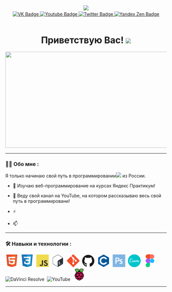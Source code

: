 <div id="header" align="center">
  <img src="https://media.giphy.com/media/f3iwJFOVOwuy7K6FFw/giphy.gif" width="300"/>
  <div id="badges">
    <a href="https://vk.com/f1ll_zzz">
      <img src="https://img.shields.io/badge/vk-blue?logo=vk&logoColor=white&style=for-the-badge" alt="VK Badge"/>
    </a>
    <a href="https://www.youtube.com/channel/UCbORpXVw1JNc0JYFSUqLWXA">
      <img src="https://img.shields.io/badge/YouTube-red?style=for-the-badge&logo=youtube&logoColor=white" alt="Youtube Badge"/>
    </a>
    <a href="https://twitter.com/F1L_zZz">
      <img src="https://img.shields.io/badge/Twitter-blue?style=for-the-badge&logo=twitter&logoColor=white" alt="Twitter Badge"/>
    </a>
    <a href="https://zen.yandex.ru/id/603e522b3c020230bb223e5e">
      <img src="https://img.shields.io/badge/zen-red?logo=zen&logoColor=white&style=for-the-badge" alt="Yandex Zen Badge"/>
    </a>
  </div>
  <img src="https://komarev.com/ghpvc/?username=your-github-FilimonovAlexey&style=flat-square&color=blue" alt=""/>
  <h1>
    Приветствую Вас!
   <img src="https://media.giphy.com/media/hvRJCLFzcasrR4ia7z/giphy.gif" width="30px"/>
  </h1>
</div>
<div align="center">
  <img src="https://media.giphy.com/media/jVAt83ieT49H6ja5Ty/giphy.gif" width="600" height="300"/>
</div>

---

### :man_technologist: Обо мне :
Я только начинаю свой путь в программировании<img src="https://media.giphy.com/media/WUlplcMpOCEmTGBtBW/giphy.gif" width="30"> из России.
- :telescope: Изучаю веб-программирование на курсах Яндекс Практикум!

- :seedling: Веду свой канал на YouTube, на котором рассказываю весь свой путь в программировани!

- :zap: 

- :mailbox:

---

### :hammer_and_wrench: Навыки и технологии :
<div>
  <img src="https://github.com/devicons/devicon/blob/master/icons/html5/html5-original.svg" title="html5" alt="html5" width="40" height="40"/>&nbsp
  <img src="https://github.com/devicons/devicon/blob/master/icons/css3/css3-original.svg" title="css" alt="css" width="40" height="40"/>&nbsp
  <img src="https://github.com/devicons/devicon/blob/master/icons/javascript/javascript-original.svg" title="javascript" alt="javascript" width="40" height="40"/>&nbsp
  <img src="https://github.com/devicons/devicon/blob/master/icons/bash/bash-plain.svg" title="bash" alt="bash" width="40" height="40"/>&nbsp;
  <img src="https://github.com/devicons/devicon/blob/master/icons/git/git-original.svg" title="git" alt="git" width="40" height="40"/>&nbsp;
  <img src="https://github.com/devicons/devicon/blob/master/icons/github/github-original.svg" title="github" alt="github" width="40" height="40"/>&nbsp;
  <img src="https://github.com/devicons/devicon/blob/master/icons/c/c-plain.svg" title="C" alt="C" width="40" height="40"/>&nbsp;
  <img src="https://github.com/devicons/devicon/blob/master/icons/photoshop/photoshop-plain.svg" title="photoshop" alt="photoshop" width="40" height="40"/>&nbsp;
  <img src="https://github.com/devicons/devicon/blob/master/icons/canva/canva-original.svg" title="canva" alt="canva" width="40" height="40"/>&nbsp;
  <img src="https://github.com/devicons/devicon/blob/master/icons/figma/figma-original.svg" title="figma" alt="figma" width="40" height="40"/>&nbsp;
  <img src="https://upload.wikimedia.org/wikipedia/commons/9/90/DaVinci_Resolve_17_logo.svg" title="DaVinci Resolve" alt="DaVinci Resolve" width="40" height="40"/>&nbsp;
  <img src="https://upload.wikimedia.org/wikipedia/commons/9/9e/YouTube_Logo_%282013-2017%29.svg" title="YouTube" alt="YouTube" width="40" height="40"/>&nbsp;
  <img src="https://github.com/devicons/devicon/blob/master/icons/raspberrypi/raspberrypi-original.svg" title="raspberrypi" alt="raspberrypi" width="40" height="40"/>&nbsp;
</div>

---
